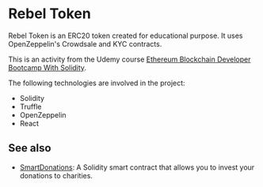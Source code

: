 # Rebel Token

Rebel Token is an ERC20 token created for educational purpose. It uses OpenZeppelin's Crowdsale and KYC contracts.

This is an activity from the Udemy course [Ethereum Blockchain Developer Bootcamp With Solidity](https://www.udemy.com/course/blockchain-developer/).

The following technologies are involved in the project:

- Solidity
- Truffle
- OpenZeppelin
- React

## See also
- [SmartDonations](https://github.com/javierpozzi/smart-donations): A Solidity smart contract that allows you to invest your donations to charities.
